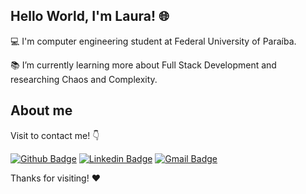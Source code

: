 

 

## Hello World, I'm Laura! 🌐

 

:computer: I'm computer engineering student at Federal University of Paraíba.

:books: I’m currently learning more about Full Stack Development and researching Chaos and Complexity.


## About me

Visit to contact me! :point_down:

[![Github Badge](	https://img.shields.io/badge/GitHub-100000?style=for-the-badge&logo=github&logoColor=white://github.com/llauracampos)](https://github.com/llauracampos)  [![Linkedin Badge](https://img.shields.io/badge/LinkedIn-0077B5?style=for-the-badge&logo=linkedin&logoColor=white://www.linkedin.com/in/llauracampos/)](https://www.linkedin.com/in/llauracampos/) [![Gmail Badge](https://img.shields.io/badge/Gmail-D14836?style=for-the-badge&logo=gmail&logoColor=white://mailto:llauracampos@gmail.com)](mailto:llauracampos@gmail.com)


Thanks for visiting! ❤

